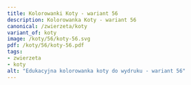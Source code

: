 ```yaml
---
title: Kolorowanki Koty - wariant 56
description: Kolorowanka Koty - wariant 56
canonical: /zwierzeta/koty
variant_of: koty
image: /koty/56/koty-56.svg
pdf: /koty/56/koty-56.pdf
tags:
- zwierzeta
- koty
alt: "Edukacyjna kolorowanka koty do wydruku - wariant 56"
---
```

